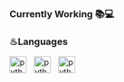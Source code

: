 ### Currently Working 📚💻

### ♨Languages
<img align="left" alt = "python" width="30px" style = "padding-right:10px" src="https://cdn.jsdelivr.net/gh/devicons/devicon@latest/icons/python/python-original.svg"/>
<img align="left" alt = "python" width="30px" style = "padding-right:10px" src="https://cdn.jsdelivr.net/gh/devicons/devicon@latest/icons/csharp/csharp-original.svg"/>
<img align="left" alt = "python" width="30px" style = "padding-right:10px" src="https://cdn.jsdelivr.net/gh/devicons/devicon@latest/icons/c/c-original.svg" />
          


<!--
**Arthor13/Arthor13** is a ✨ _special_ ✨ repository because its `README.md` (this file) appears on your GitHub profile.

Here are some ideas to get you started:

- 🔭 I’m currently working on ...
- 🌱 I’m currently learning ...
- 👯 I’m looking to collaborate on ...
- 🤔 I’m looking for help with ...
- 💬 Ask me about ...
- 📫 How to reach me: ...
- 😄 Pronouns: ...
- ⚡ Fun fact: ...
-->
